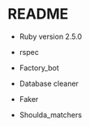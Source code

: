
# README

* Ruby version 2.5.0

* rspec

* Factory_bot

* Database cleaner

* Faker

* Shoulda_matchers


